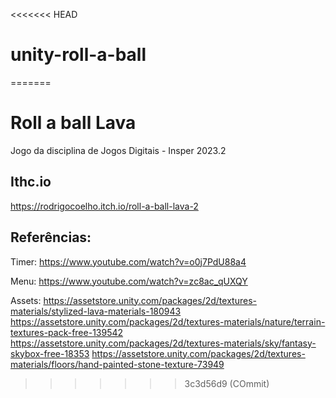 <<<<<<< HEAD
# unity-roll-a-ball
=======
# Roll a ball Lava

Jogo da disciplina de Jogos Digitais - Insper 2023.2

## Ithc.io

https://rodrigocoelho.itch.io/roll-a-ball-lava-2

## Referências:

Timer: https://www.youtube.com/watch?v=o0j7PdU88a4

Menu: https://www.youtube.com/watch?v=zc8ac_qUXQY

Assets:
https://assetstore.unity.com/packages/2d/textures-materials/stylized-lava-materials-180943
https://assetstore.unity.com/packages/2d/textures-materials/nature/terrain-textures-pack-free-139542
https://assetstore.unity.com/packages/2d/textures-materials/sky/fantasy-skybox-free-18353
https://assetstore.unity.com/packages/2d/textures-materials/floors/hand-painted-stone-texture-73949
>>>>>>> 3c3d56d9 (COmmit)
